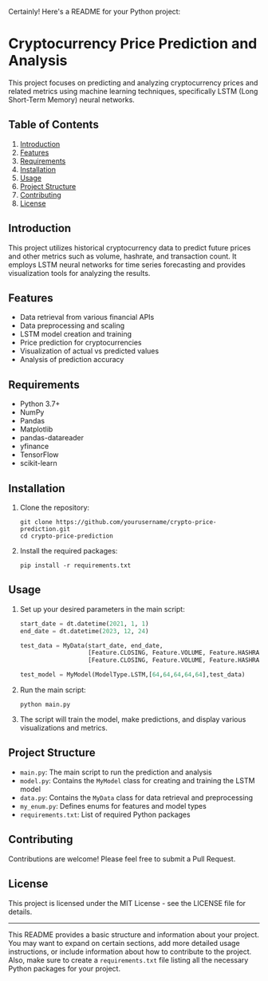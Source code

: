 Certainly! Here's a README for your Python project:

# Cryptocurrency Price Prediction and Analysis

This project focuses on predicting and analyzing cryptocurrency prices and related metrics using machine learning techniques, specifically LSTM (Long Short-Term Memory) neural networks.

## Table of Contents

1. [Introduction](#introduction)
2. [Features](#features)
3. [Requirements](#requirements)
4. [Installation](#installation)
5. [Usage](#usage)
6. [Project Structure](#project-structure)
7. [Contributing](#contributing)
8. [License](#license)

## Introduction

This project utilizes historical cryptocurrency data to predict future prices and other metrics such as volume, hashrate, and transaction count. It employs LSTM neural networks for time series forecasting and provides visualization tools for analyzing the results.

## Features

- Data retrieval from various financial APIs
- Data preprocessing and scaling
- LSTM model creation and training
- Price prediction for cryptocurrencies
- Visualization of actual vs predicted values
- Analysis of prediction accuracy

## Requirements

- Python 3.7+
- NumPy
- Pandas
- Matplotlib
- pandas-datareader
- yfinance
- TensorFlow
- scikit-learn

## Installation

1. Clone the repository:
   ```
   git clone https://github.com/yourusername/crypto-price-prediction.git
   cd crypto-price-prediction
   ```

2. Install the required packages:
   ```
   pip install -r requirements.txt
   ```

## Usage

1. Set up your desired parameters in the main script:
   ```python
   start_date = dt.datetime(2021, 1, 1)
   end_date = dt.datetime(2023, 12, 24)

   test_data = MyData(start_date, end_date, 
                      [Feature.CLOSING, Feature.VOLUME, Feature.HASHRATE, Feature.TRANSACTIONCOUNT],
                      [Feature.CLOSING, Feature.VOLUME, Feature.HASHRATE, Feature.TRANSACTIONCOUNT])

   test_model = MyModel(ModelType.LSTM,[64,64,64,64,64],test_data)
   ```

2. Run the main script:
   ```
   python main.py
   ```

3. The script will train the model, make predictions, and display various visualizations and metrics.

## Project Structure

- `main.py`: The main script to run the prediction and analysis
- `model.py`: Contains the `MyModel` class for creating and training the LSTM model
- `data.py`: Contains the `MyData` class for data retrieval and preprocessing
- `my_enum.py`: Defines enums for features and model types
- `requirements.txt`: List of required Python packages

## Contributing

Contributions are welcome! Please feel free to submit a Pull Request.

## License

This project is licensed under the MIT License - see the LICENSE file for details.

---

This README provides a basic structure and information about your project. You may want to expand on certain sections, add more detailed usage instructions, or include information about how to contribute to the project. Also, make sure to create a `requirements.txt` file listing all the necessary Python packages for your project.
